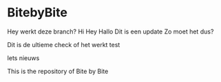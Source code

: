 # BitebyBite


Hey werkt deze branch?
Hi
Hey
Hallo
Dit is een update
Zo moet het dus?

Dit is de ultieme check of het werkt
test

Iets nieuws

This is the repository of Bite by Bite
